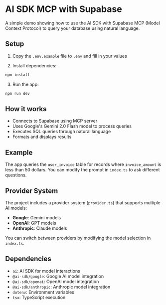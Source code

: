# AI SDK MCP with Supabase

A simple demo showing how to use the AI SDK with Supabase MCP (Model Context Protocol) to query your database using natural language.

## Setup

1. Copy the `.env.example` file to `.env` and fill in your values

2. Install dependencies:

```bash
npm install
```

3. Run the app:

```bash
npm run dev
```

## How it works

- Connects to Supabase using MCP server
- Uses Google's Gemini 2.0 Flash model to process queries
- Executes SQL queries through natural language
- Formats and displays results

## Example

The app queries the `user_invoice` table for records where `invoice_amount` is less than 50 dollars. You can modify the prompt in `index.ts` to ask different questions.

## Provider System

The project includes a provider system (`provider.ts`) that supports multiple AI models:

- **Google**: Gemini models
- **OpenAI**: GPT models
- **Anthropic**: Claude models

You can switch between providers by modifying the model selection in `index.ts`.

## Dependencies

- `ai`: AI SDK for model interactions
- `@ai-sdk/google`: Google AI model integration
- `@ai-sdk/openai`: OpenAI model integration
- `@ai-sdk/anthropic`: Anthropic model integration
- `dotenv`: Environment variables
- `tsx`: TypeScript execution
